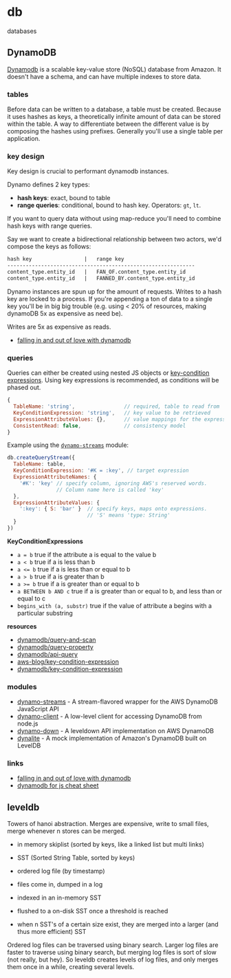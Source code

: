 # db
databases

## DynamoDB
[Dynamodb](https://aws.amazon.com/dynamodb/) is a scalable key-value store
(NoSQL) database from Amazon. It doesn't have a schema, and can have multiple
indexes to store data.

### tables
Before data can be written to a database, a table must be created. Because it
uses hashes as keys, a theoretically infinite amount of data can be stored
within the table. A way to differentiate between the different value is by
composing the hashes using prefixes. Generally you'll use a single table per
application.

### key design
Key design is crucial to performant dynamodb instances.

Dynamo defines 2 key types:
- __hash keys__: exact, bound to table
- __range queries__: conditional, bound to hash key. Operators: `gt`, `lt`.

If you want to query data without using map-reduce you'll need to combine hash
keys with range queries.

Say we want to create a bidirectional relationship between two actors, we'd
compose the keys as follows:

```txt
hash key                 |   range key
-------------------------------------------------------------
content_type.entity_id   |   FAN_OF.content_type.entity_id
content_type.entity_id   |   FANNED_BY.content_type.entity_id
```

Dynamo instances are spun up for the amount of requests. Writes to a hash key
are locked to a process. If you're appending a ton of data to a single key
you'll be in big big trouble (e.g. using < 20% of resources, making dynamoDB
5x as expensive as need be).

Writes are 5x as expensive as reads.

- [falling in and out of love with dynamodb](http://0x74696d.com/posts/falling-in-and-out-of-love-with-dynamodb-part-ii/)

### queries
Queries can either be created using nested JS objects or
[key-condition expressions](http://docs.aws.amazon.com/amazondynamodb/latest/APIReference/API_Query.html#DDB-Query-request-KeyConditionExpression).
Using key expressions is recommended, as conditions will be phased out.

```js
{
  TableName: 'string',                // required, table to read from
  KeyConditionExpression: 'string',   // key value to be retrieved
  ExpressionAttributeValues: {},      // value mappings for the expression
  ConsistentRead: false,              // consistency model
}
```

Example using the
[`dynamo-streams`](https://www.npmjs.com/package/dynamo-streams) module:
```js
db.createQueryStream({
  TableName: table,
  KeyConditionExpression: '#K = :key', // target expression
  ExpressionAttributeNames: {
    '#K': 'key' // specify column, ignoring AWS's reserved words.
                // Column name here is called 'key'
  },
  ExpressionAttributeValues: {
    ':key': { S: 'bar' }  // specify keys, maps onto expressions.
                          // 'S' means 'type: String'
  }
})
```

__KeyConditionExpressions__
- `a = b` true if the attribute a is equal to the value b
- `a < b` true if a is less than b
- `a <= b` true if a is less than or equal to b
- `a > b` true if a is greater than b
- `a >= b` true if a is greater than or equal to b
- `a BETWEEN b AND c` true if a is greater than or equal to b, and less than or
  equal to c
- `begins_with (a, substr)` true if the value of attribute a begins with a
  particular substring

__resources__
- [dynamodb/query-and-scan](http://docs.aws.amazon.com/amazondynamodb/latest/developerguide/QueryAndScan.html#QueryAndScan.Query)
- [dynamodb/query-property](http://docs.aws.amazon.com/AWSJavaScriptSDK/latest/AWS/DynamoDB.html#query-property)
- [dynamodb/api-query](http://docs.aws.amazon.com/amazondynamodb/latest/APIReference/API_Query.html)
- [aws-blog/key-condition-expression](https://aws.amazon.com/blogs/aws/dynamodb-update-improved-json-editing-key-condition-expressions/)
- [dynamodb/key-condition-expression](http://docs.aws.amazon.com/amazondynamodb/latest/APIReference/API_Query.html#DDB-Query-request-KeyConditionExpression)

### modules
- [dynamo-streams](https://github.com/jed/dynamo-streams) - A stream-flavored
  wrapper for the AWS DynamoDB JavaScript API
- [dynamo-client](https://github.com/jed/dynamo-client) - A low-level client
  for accessing DynamoDB from node.js
- [dynamo-down](https://github.com/jed/dynamo-down) - A leveldown API
  implementation on AWS DynamoDB
- [dynalite](https://github.com/mhart/dynalite) - A mock implementation of
  Amazon's DynamoDB built on LevelDB

### links
- [falling in and out of love with dynamodb](http://0x74696d.com/posts/falling-in-and-out-of-love-with-dynamodb-part-ii/)
- [dynamodb for js cheat sheet](http://www.markomedia.com.au/dynamodb-for-javascript-cheatsheet/)

## leveldb
Towers of hanoi abstraction. Merges are expensive, write to small files, merge
whenever n stores can be merged.
- in memory skiplist (sorted by keys, like a linked list but multi links)
- SST (Sorted String Table, sorted by keys)
- ordered log file (by timestamp)

- files come in, dumped in a log
- indexed in an in-memory SST
- flushed to a on-disk SST once a threshold is reached
- when n SST's of a certain size exist, they are merged into a larger (and thus
  more efficient) SST

Ordered log files can be traversed using binary search. Larger log files are
faster to traverse using binary search, but merging log files is sort of slow
(not really, but hey). So leveldb creates levels of log files, and only merges
them once in a while, creating several levels.

